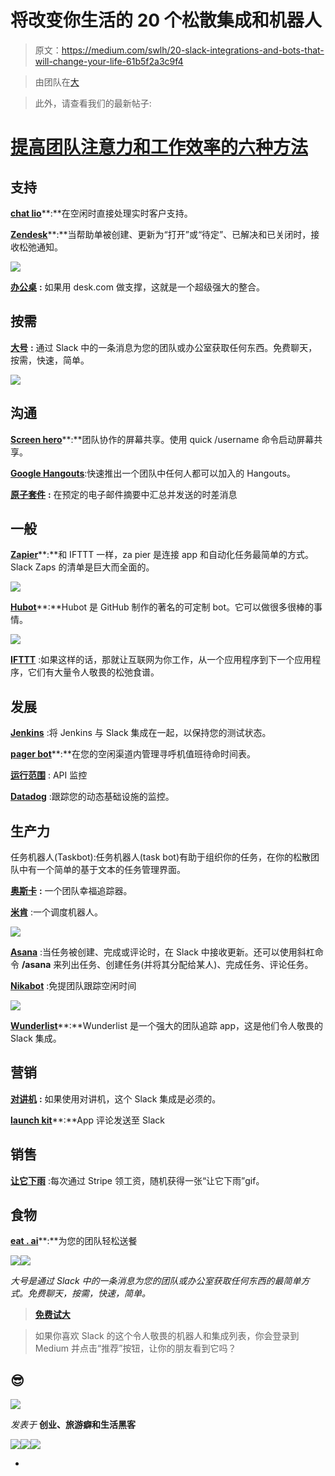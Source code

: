 # 将改变你生活的 20 个松散集成和机器人

> 原文：<https://medium.com/swlh/20-slack-integrations-and-bots-that-will-change-your-life-61b5f2a3c9f4>

> 由团队在[大](http://hirelarge.com)

> 此外，请查看我们的最新帖子:

# [提高团队注意力和工作效率的六种方法](/@HireLarge/six-ways-to-increase-your-team-s-focus-and-productivity-today-c9aa1571122c)

## **支持**

[**chat lio**](https://chatlio.com/)**:**在空闲时直接处理实时客户支持。

[**Zendesk**](https://hipsterstartup.slack.com/services/new/zendesk)**:**当帮助单被创建、更新为“打开”或“待定”、已解决和已关闭时，接收松弛通知。

![](img/4661dbf98aec73c58b4afa99819c8fa3.png)

[**办公桌**](https://support.desk.com/customer/portal/articles/1792871-integrate-Slack-with-desk-com) **:** 如果用 desk.com 做支撑，这就是一个超级强大的整合。

## 按需

[**大号**](http://hirelarge.com) **:** 通过 Slack 中的一条消息为您的团队或办公室获取任何东西。免费聊天，按需，快速，简单。

[![](img/57aa83b247999a3844ac4e1fd45285b9.png)](http://hirelarge.com)

## 沟通

[**Screen hero**](https://slack.com/screenhero)**:**团队协作的屏幕共享。使用 quick /username 命令启动屏幕共享。

[**Google Hangouts**](https://hipsterstartup.slack.com/services/new/hangouts):快速推出一个团队中任何人都可以加入的 Hangouts。

[**原子套件**](https://atomickit.com/) **:** 在预定的电子邮件摘要中汇总并发送的时差消息

## 一般

[**Zapier**](https://zapier.com/zapbook/slack/)**:**和 IFTTT 一样，za pier 是连接 app 和自动化任务最简单的方式。Slack Zaps 的清单是巨大而全面的。

![](img/301a9def96cfeb228ec029f825761cbc.png)

[**Hubot**](https://hubot.github.com/)**:**Hubot 是 GitHub 制作的著名的可定制 bot。它可以做很多很棒的事情。

![](img/7bffe1dae80ed37d8842862371402bdc.png)

[**IFTTT**](https://ifttt.com/slack) :如果这样的话，那就让互联网为你工作，从一个应用程序到下一个应用程序，它们有大量令人敬畏的松弛食谱。

## 发展

[**Jenkins**](https://wiki.jenkins-ci.org/display/JENKINS/Slack+Plugin) :将 Jenkins 与 Slack 集成在一起，以保持您的测试状态。

[**pager bot**](https://github.com/stripe-contrib/pagerbot)**:**在您的空闲渠道内管理寻呼机值班待命时间表。

[**运行范围**](https://www.runscope.com/docs/api-testing/slack) : API 监控

[**Datadog**](http://docs.datadoghq.com/integrations/slack/) :跟踪您的动态基础设施的监控。

## 生产力

任务机器人(Taskbot):任务机器人(task bot)有助于组织你的任务，在你的松散团队中有一个简单的基于文本的任务管理界面。

[**奥斯卡**](http://oskar.hanno.co/) **:** 一个团队幸福追踪器。

[**米肯**](https://meekan.com/slack/) :一个调度机器人。

![](img/83e11170cccf741ffc9fb0d6f30adf9d.png)

[**Asana**](https://hipsterstartup.slack.com/services/new/asana) :当任务被创建、完成或评论时，在 Slack 中接收更新。还可以使用斜杠命令 **/asana** 来列出任务、创建任务(并将其分配给某人)、完成任务、评论任务。

[**Nikabot**](http://www.nikabot.com/) :免提团队跟踪空闲时间

![](img/9eeb101c0716f2bb80e0911373114df7.png)

[**Wunderlist**](https://www.wunderlist.com/blog/a-more-productive-way-to-chat-with-wunderlist-and-slack/)**:**Wunderlist 是一个强大的团队追踪 app，这是他们令人敬畏的 Slack 集成。

## 营销

[**对讲机**](http://docs.intercom.io/Integrations/Slack-integration) **:** 如果使用对讲机，这个 Slack 集成是必须的。

[**launch kit**](https://launchkit.io/reviews)**:**App 评论发送至 Slack

## 销售

[**让它下雨**](https://github.com/fitztrev/make-it-rain) :每次通过 Stripe 领工资，随机获得一张“让它下雨”gif。

## 食物

[**eat . ai**](http://www.eat.ai)**:**为您的团队轻松送餐

[![](img/51c7f69efd5b7b24aa2f9477c702a7ff.png)](http://www.eat.ai)[![](img/23710ca7a0ab7384e2f0ea9f46576798.png)](http://hirelarge.com)

*大号是通过 Slack 中的一条消息为您的团队或办公室获取任何东西的最简单方式。免费聊天，按需，快速，简单。*

> [**免费试大**](http://hirelarge.com)

> 如果你喜欢 Slack 的这个令人敬畏的机器人和集成列表，你会登录到 Medium 并点击“推荐”按钮，让你的朋友看到它吗？

## 😎

![](img/c1192ebad88d6b1fc6ae1d6a2bc61154.png)

*发表于* **创业、旅游癖和生活黑客**

[![](img/de26c089e79a3a2a25d2b750ff6db50f.png)](http://supply.us9.list-manage.com/subscribe?u=310af6eb2240d299c7032ef6c&id=d28d8861ad)[![](img/f47a578114e0a96bdfabc3a5400688d5.png)](https://blog.growth.supply/)[![](img/c1351daa9c4f0c8ac516addb60c82f6b.png)](https://twitter.com/swlh_)

-